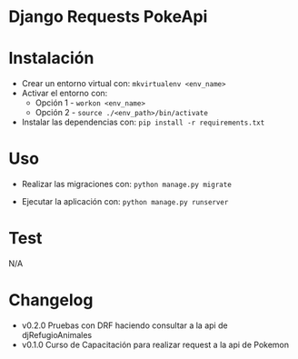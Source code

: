 # Django Requests PokeApi 


# Instalación
- Crear un entorno virtual con: ```mkvirtualenv <env_name>```
- Activar el entorno con:
    - Opción 1 -  ```workon <env_name>```
    - Opción 2  - ```source ./<env_path>/bin/activate```
- Instalar las dependencias con: ```pip install -r requirements.txt```

# Uso
- Realizar las migraciones con: ```python manage.py migrate```
<!-- - Crear super user con: ```python manage.py createsuperuser``` -->
- Ejecutar la aplicación con: ```python manage.py runserver```

# Test
N/A

# Changelog
 - v0.2.0 Pruebas con DRF haciendo consultar a la api de djRefugioAnimales
 - v0.1.0 Curso de Capacitación para realizar request a la api de Pokemon